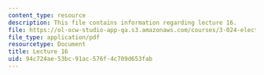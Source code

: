 ```yaml
---
content_type: resource
description: This file contains information regarding lecture 16.
file: https://ol-ocw-studio-app-qa.s3.amazonaws.com/courses/3-024-electronic-optical-and-magnetic-properties-of-materials-spring-2013/94c724ae53bc91ac576f4c709d653fab_MIT3_024S13_2012lec16.pdf
file_type: application/pdf
resourcetype: Document
title: Lecture 16
uid: 94c724ae-53bc-91ac-576f-4c709d653fab
---
```

